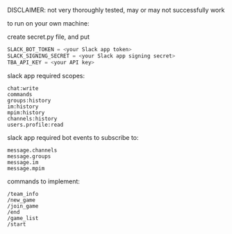 DISCLAIMER: not very thoroughly tested, may or may not successfully work

to run on your own machine:

create secret.py file, and put 
```py
SLACK_BOT_TOKEN = <your Slack app token>
SLACK_SIGNING_SECRET = <your Slack app signing secret>
TBA_API_KEY = <your API key>
```

slack app required scopes:
```
chat:write
commands
groups:history
im:history
mpim:history
channels:history
users.profile:read
```

slack app required bot events to subscribe to:
```
message.channels
message.groups
message.im
message.mpim
```

commands to implement:
```
/team_info
/new_game
/join_game
/end
/game_list
/start
```
